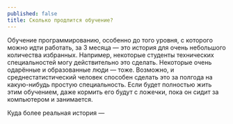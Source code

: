 ```yaml
---
published: false
title: Сколько продлится обучение?
---
```

Обучение программированию, особенно до того уровня, с которого можно идти работать, за 3 месяца — это история для очень небольшого количества избранных. Например, некоторые студенты технических специальностей могу действительно это сделать. Некоторые очень одарённые и образованные люди — тоже. Возможно, и среднестатистический человек способен сделать это за полгода на какую-нибудь простую специальность. Если будет полностью жить этим обучением, даже кормить его будут с ложечки, пока он сидит за компьютером и занимается.

Куда более реальная история — 
